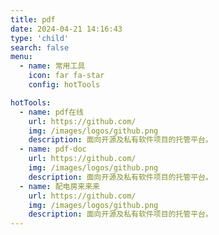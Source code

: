 ```yaml
---
title: pdf
date: 2024-04-21 14:16:43
type: 'child'
search: false
menu:
  - name: 常用工具
    icon: far fa-star
    config: hotTools

hotTools:
  - name: pdf在线
    url: https://github.com/
    img: /images/logos/github.png
    description: 面向开源及私有软件项目的托管平台。
  - name: pdf-doc
    url: https://github.com/
    img: /images/logos/github.png
    description: 面向开源及私有软件项目的托管平台。
  - name: 配电房来来来
    url: https://github.com/
    img: /images/logos/github.png
    description: 面向开源及私有软件项目的托管平台。
---
```

